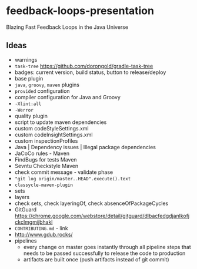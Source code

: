 # feedback-loops-presentation
Blazing Fast Feedback Loops in the Java Universe

## Ideas

- warnings
- `task-tree` https://github.com/dorongold/gradle-task-tree
- badges: current version, build status, button to release/deploy
- base plugin
 - `java`, `groovy`, `maven` plugins
 - `provided` configuration
 - compiler configuration for Java and Groovy
  - `-Xlint:all`
  - `-Werror`
- quality plugin
- script to update maven dependencies
- custom codeStyleSettings.xml
- custom codeInsightSettings.xml
- custom inspectionProfiles
- Java | Dependency issues | Illegal package dependencies
- JaCoCo rules - Maven
- FindBugs for tests Maven
- Sevntu Checkstyle Maven
- check commit message - validate phase
 - `"git log origin/master..HEAD".execute().text`
- `classycle-maven-plugin`
 - sets
 - layers
 - check sets, check layeringOf, check absenceOfPackageCycles
- GitGuard https://chrome.google.com/webstore/detail/gitguard/dlbacfedgdjanlkofjckclmgmijbhakl
- `CONTRIBUTING.md` - link
- http://www.gdub.rocks/
- pipelines
  - every change on master goes instantly through all pipeline steps that needs to be passed successfully to release the code to production
  - artifacts are built once (push artifacts instead of git commit)
